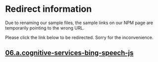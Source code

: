 # Redirect information

Due to renaming our sample files, the sample links on our NPM page are temporarily pointing to the wrong URL. 

Please click the link below to be redirected. Sorry for the inconvenience.

## [06.a.cognitive-services-bing-speech-js](./../06.a.cognitive-services-bing-speech-js/README.md)